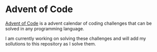 # Advent of Code

[Advent of Code](https://adventofcode.com/2024) is a advent calendar of coding challenges that can be solved in any programming language.

I am currently working on solving these challenges and will add my sollutions to this repository as I solve them.
